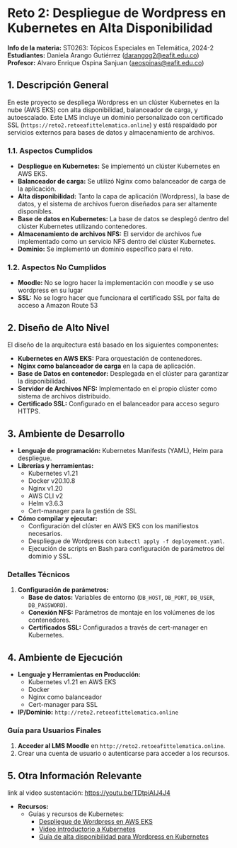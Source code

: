 # Reto 2: Despliegue de Wordpress en Kubernetes en Alta Disponibilidad

**Info de la materia:** ST0263: Tópicos Especiales en Telemática, 2024-2  
**Estudiantes:** Daniela Arango Gutiérrez (darangog2@eafit.edu.co)  
**Profesor:** Alvaro Enrique Ospina Sanjuan (aeospinas@eafit.edu.co)  

## 1. Descripción General

En este proyecto se despliega Wordpress en un clúster Kubernetes en la nube (AWS EKS) con alta disponibilidad, balanceador de carga, y autoescalado. Este LMS incluye un dominio personalizado con certificado SSL (`https://reto2.retoeafittelematica.online`) y está respaldado por servicios externos para bases de datos y almacenamiento de archivos.

### 1.1. Aspectos Cumplidos

- **Despliegue en Kubernetes:** Se implementó un clúster Kubernetes en AWS EKS.
- **Balanceador de carga:** Se utilizó Nginx como balanceador de carga de la aplicación.
- **Alta disponibilidad:** Tanto la capa de aplicación (Wordpress), la base de datos, y el sistema de archivos fueron diseñados para ser altamente disponibles.
- **Base de datos en Kubernetes:** La base de datos se desplegó dentro del clúster Kubernetes utilizando contenedores.
- **Almacenamiento de archivos NFS:** El servidor de archivos fue implementado como un servicio NFS dentro del clúster Kubernetes.
- **Dominio:** Se implementó un dominio específico para el reto.

### 1.2. Aspectos No Cumplidos

- **Moodle:** No se logro hacer la implementación con moodle y se uso wordpress en su lugar
- **SSL:** No se logro hacer que funcionara el certificado SSL por falta de acceso a Amazon Route 53

## 2. Diseño de Alto Nivel

El diseño de la arquitectura está basado en los siguientes componentes:

- **Kubernetes en AWS EKS:** Para orquestación de contenedores.
- **Nginx como balanceador de carga** en la capa de aplicación.
- **Base de Datos en contenedor:** Desplegada en el clúster para garantizar la disponibilidad.
- **Servidor de Archivos NFS:** Implementado en el propio clúster como sistema de archivos distribuido.
- **Certificado SSL:** Configurado en el balanceador para acceso seguro HTTPS.

## 3. Ambiente de Desarrollo

- **Lenguaje de programación:** Kubernetes Manifests (YAML), Helm para despliegue.
- **Librerías y herramientas:**  
  - Kubernetes v1.21
  - Docker v20.10.8
  - Nginx v1.20
  - AWS CLI v2
  - Helm v3.6.3
  - Cert-manager para la gestión de SSL
- **Cómo compilar y ejecutar:**
  - Configuración del clúster en AWS EKS con los manifiestos necesarios.
  - Despliegue de Wordpress con `kubectl apply -f deployement.yaml`.
  - Ejecución de scripts en Bash para configuración de parámetros del dominio y SSL.
  
### Detalles Técnicos

1. **Configuración de parámetros:**
   - **Base de datos:** Variables de entorno (`DB_HOST`, `DB_PORT`, `DB_USER`, `DB_PASSWORD`).
   - **Conexión NFS:** Parámetros de montaje en los volúmenes de los contenedores.
   - **Certificados SSL:** Configurados a través de cert-manager en Kubernetes.

## 4. Ambiente de Ejecución

- **Lenguaje y Herramientas en Producción:**
  - Kubernetes v1.21 en AWS EKS
  - Docker
  - Nginx como balanceador
  - Cert-manager para SSL
- **IP/Dominio:** `http://reto2.retoeafittelematica.online`
  
### Guía para Usuarios Finales

1. **Acceder al LMS Moodle** en `http://reto2.retoeafittelematica.online`.
2. Crear una cuenta de usuario o autenticarse para acceder a los recursos.

## 5. Otra Información Relevante

link al video sustentación: https://youtu.be/TDtpiAIJ4J4

- **Recursos:**  
  - Guías y recursos de Kubernetes: 
    - [Despliegue de Wordpress en AWS EKS](https://github.com/st0263eafit/st0263-242/tree/main/eks-wp)
    - [Video introductorio a Kubernetes](https://youtu.be/DCoBcpOA7W4)
    - [Guía de alta disponibilidad para Wordpress en Kubernetes](https://medium.com/@icheko/wordpress-high-availability-on-kubernetes-f6c0bcc2f28d)

